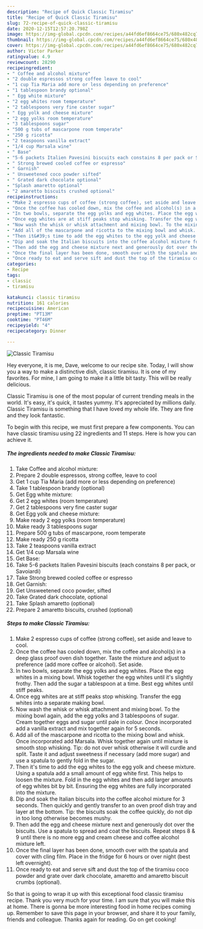 ```yaml
---
description: "Recipe of Quick Classic Tiramisu"
title: "Recipe of Quick Classic Tiramisu"
slug: 72-recipe-of-quick-classic-tiramisu
date: 2020-12-15T12:57:20.798Z
image: https://img-global.cpcdn.com/recipes/a44fd6ef8664ce75/680x482cq70/classic-tiramisu-recipe-main-photo.jpg
thumbnail: https://img-global.cpcdn.com/recipes/a44fd6ef8664ce75/680x482cq70/classic-tiramisu-recipe-main-photo.jpg
cover: https://img-global.cpcdn.com/recipes/a44fd6ef8664ce75/680x482cq70/classic-tiramisu-recipe-main-photo.jpg
author: Victor Parker
ratingvalue: 4.9
reviewcount: 28290
recipeingredient:
- " Coffee and alcohol mixture"
- "2 double espressos strong coffee leave to cool"
- "1 cup Tia Maria add more or less depending on preference"
- "1 tablespoon brandy optional"
- " Egg white mixture"
- "2 egg whites room temperature"
- "2 tablespoons very fine caster sugar"
- " Egg yolk and cheese mixture"
- "2 egg yolks room temperature"
- "3 tablespoons sugar"
- "500 g tubs of mascarpone room temperate"
- "250 g ricotta"
- "2 teaspoons vanilla extract"
- "1/4 cup Marsala wine"
- " Base"
- "5-6 packets Italien Pavesini biscuits each constains 8 per pack or Savoiardi"
- " Strong brewed cooled coffee or espresso"
- " Garnish"
- " Unsweetened coco powder sifted"
- " Grated dark chocolate optional"
- "Splash amaretto optional"
- "2 amaretto biscuits crushed optional"
recipeinstructions:
- "Make 2 espresso cups of coffee (strong coffee), set aside and leave to cool."
- "Once the coffee has cooled down, mix the coffee and alcohol(s) in a deep glass proof oven dish together. Taste the mixture and adjust to preference (add more coffee or alcohol). Set aside."
- "In two bowls, separate the egg yolks and egg whites. Place the egg whites in a mixing bowl. Whisk together the egg whites until it&#39;s slightly frothy. Then add the sugar a tablespoon at a time. Best egg whites until stiff peaks."
- "Once egg whites are at stiff peaks stop whisking. Transfer the egg whites into a separate making bowl."
- "Now wash the whisk or whisk attachment and mixing bowl. To the mixing bowl again, add the egg yolks and 3 tablespoons of sugar. Cream together eggs and sugar until pale in colour. Once incorporated add a vanilla extract and mix together again for 5 seconds."
- "Add all of the mascarpone and ricotta to the mixing bowl and whisk. Once incorporated add Marsala. Whisk together again until mixture is smooth stop whisking. Tip: do not over whisk otherwise it will curdle and split. Taste it and adjust sweetness if necessary (add more sugar) and use a spatula to gently fold in the sugar."
- "Then it&#39;s time to add the egg whites to the egg yolk and cheese mixture. Using a spatula add a small amount of egg white first. This helps to loosen the mixture. Fold in the egg whites and then add larger amounts of egg whites bit by bit. Ensuring the egg whites are fully incorporated into the mixture."
- "Dip and soak the Italian biscuits into the coffee alcohol mixture for 3 seconds. Then quickly and gently transfer to an oven proof dish tray and layer at the bottom. Tip: the biscuits soak the coffee quickly, do not dip in too long otherwise becomes mushy."
- "Then add the egg and cheese mixture next and generously dot over the biscuits. Use a spatula to spread and coat the biscuits. Repeat steps 8 &amp; 9 until there is no more egg and cream cheese and coffee alcohol mixture left."
- "Once the final layer has been done, smooth over with the spatula and cover with cling film. Place in the fridge for 6 hours or over night (best left overnight)."
- "Once ready to eat and serve sift and dust the top of the tiramisu coco powder and grate over dark chocolate, amaretto and amaretto biscuit crumbs (optional)."
categories:
- Recipe
tags:
- classic
- tiramisu

katakunci: classic tiramisu 
nutrition: 161 calories
recipecuisine: American
preptime: "PT13M"
cooktime: "PT46M"
recipeyield: "4"
recipecategory: Dinner

---
```



![Classic Tiramisu](https://img-global.cpcdn.com/recipes/a44fd6ef8664ce75/680x482cq70/classic-tiramisu-recipe-main-photo.jpg)

Hey everyone, it is me, Dave, welcome to our recipe site. Today, I will show you a way to make a distinctive dish, classic tiramisu. It is one of my favorites. For mine, I am going to make it a little bit tasty. This will be really delicious.



Classic Tiramisu is one of the most popular of current trending meals in the world. It's easy, it's quick, it tastes yummy. It's appreciated by millions daily. Classic Tiramisu is something that I have loved my whole life. They are fine and they look fantastic.


To begin with this recipe, we must first prepare a few components. You can have classic tiramisu using 22 ingredients and 11 steps. Here is how you can achieve it.

<!--inarticleads1-->

##### The ingredients needed to make Classic Tiramisu:

1. Take  Coffee and alcohol mixture:
1. Prepare 2 double espressos, strong coffee, leave to cool
1. Get 1 cup Tia Maria (add more or less depending on preference)
1. Take 1 tablespoon brandy (optional)
1. Get  Egg white mixture:
1. Get 2 egg whites (room temperature)
1. Get 2 tablespoons very fine caster sugar
1. Get  Egg yolk and cheese mixture:
1. Make ready 2 egg yolks (room temperature)
1. Make ready 3 tablespoons sugar
1. Prepare 500 g tubs of mascarpone, room temperate
1. Make ready 250 g ricotta
1. Take 2 teaspoons vanilla extract
1. Get 1/4 cup Marsala wine
1. Get  Base:
1. Take 5-6 packets Italien Pavesini biscuits (each constains 8 per pack, or Savoiardi)
1. Take  Strong brewed cooled coffee or espresso
1. Get  Garnish:
1. Get  Unsweetened coco powder, sifted
1. Take  Grated dark chocolate, optional
1. Take Splash amaretto (optional)
1. Prepare 2 amaretto biscuits, crushed (optional)




<!--inarticleads2-->

##### Steps to make Classic Tiramisu:

1. Make 2 espresso cups of coffee (strong coffee), set aside and leave to cool.
1. Once the coffee has cooled down, mix the coffee and alcohol(s) in a deep glass proof oven dish together. Taste the mixture and adjust to preference (add more coffee or alcohol). Set aside.
1. In two bowls, separate the egg yolks and egg whites. Place the egg whites in a mixing bowl. Whisk together the egg whites until it&#39;s slightly frothy. Then add the sugar a tablespoon at a time. Best egg whites until stiff peaks.
1. Once egg whites are at stiff peaks stop whisking. Transfer the egg whites into a separate making bowl.
1. Now wash the whisk or whisk attachment and mixing bowl. To the mixing bowl again, add the egg yolks and 3 tablespoons of sugar. Cream together eggs and sugar until pale in colour. Once incorporated add a vanilla extract and mix together again for 5 seconds.
1. Add all of the mascarpone and ricotta to the mixing bowl and whisk. Once incorporated add Marsala. Whisk together again until mixture is smooth stop whisking. Tip: do not over whisk otherwise it will curdle and split. Taste it and adjust sweetness if necessary (add more sugar) and use a spatula to gently fold in the sugar.
1. Then it&#39;s time to add the egg whites to the egg yolk and cheese mixture. Using a spatula add a small amount of egg white first. This helps to loosen the mixture. Fold in the egg whites and then add larger amounts of egg whites bit by bit. Ensuring the egg whites are fully incorporated into the mixture.
1. Dip and soak the Italian biscuits into the coffee alcohol mixture for 3 seconds. Then quickly and gently transfer to an oven proof dish tray and layer at the bottom. Tip: the biscuits soak the coffee quickly, do not dip in too long otherwise becomes mushy.
1. Then add the egg and cheese mixture next and generously dot over the biscuits. Use a spatula to spread and coat the biscuits. Repeat steps 8 &amp; 9 until there is no more egg and cream cheese and coffee alcohol mixture left.
1. Once the final layer has been done, smooth over with the spatula and cover with cling film. Place in the fridge for 6 hours or over night (best left overnight).
1. Once ready to eat and serve sift and dust the top of the tiramisu coco powder and grate over dark chocolate, amaretto and amaretto biscuit crumbs (optional).




So that is going to wrap it up with this exceptional food classic tiramisu recipe. Thank you very much for your time. I am sure that you will make this at home. There is gonna be more interesting food in home recipes coming up. Remember to save this page in your browser, and share it to your family, friends and colleague. Thanks again for reading. Go on get cooking!
